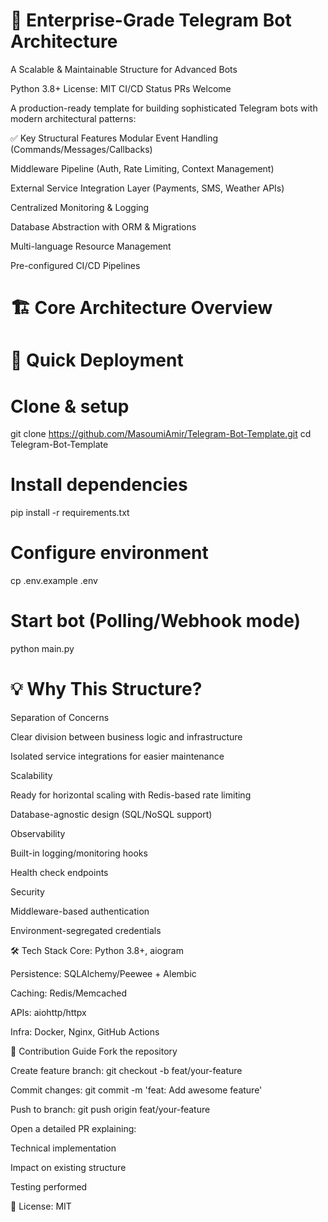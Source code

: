 # 🚀 Enterprise-Grade Telegram Bot Architecture
A Scalable & Maintainable Structure for Advanced Bots

Python 3.8+
License: MIT
CI/CD Status
PRs Welcome

A production-ready template for building sophisticated Telegram bots with modern architectural patterns:

✅ Key Structural Features
Modular Event Handling (Commands/Messages/Callbacks)

Middleware Pipeline (Auth, Rate Limiting, Context Management)

External Service Integration Layer (Payments, SMS, Weather APIs)

Centralized Monitoring & Logging

Database Abstraction with ORM & Migrations

Multi-language Resource Management

Pre-configured CI/CD Pipelines

# 🏗 Core Architecture Overview


# 🚀 Quick Deployment

# Clone & setup
git clone https://github.com/MasoumiAmir/Telegram-Bot-Template.git
cd Telegram-Bot-Template

# Install dependencies
pip install -r requirements.txt

# Configure environment
cp .env.example .env

# Start bot (Polling/Webhook mode)
python main.py
# 💡 Why This Structure?
Separation of Concerns

Clear division between business logic and infrastructure

Isolated service integrations for easier maintenance

Scalability

Ready for horizontal scaling with Redis-based rate limiting

Database-agnostic design (SQL/NoSQL support)

Observability

Built-in logging/monitoring hooks

Health check endpoints

Security

Middleware-based authentication

Environment-segregated credentials

🛠 Tech Stack
Core: Python 3.8+, aiogram

Persistence: SQLAlchemy/Peewee + Alembic

Caching: Redis/Memcached

APIs: aiohttp/httpx

Infra: Docker, Nginx, GitHub Actions

🤝 Contribution Guide
Fork the repository

Create feature branch:
git checkout -b feat/your-feature

Commit changes:
git commit -m 'feat: Add awesome feature'

Push to branch:
git push origin feat/your-feature

Open a detailed PR explaining:

Technical implementation

Impact on existing structure

Testing performed

📄 License: MIT
